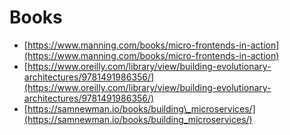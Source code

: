 # Books

* [https://www.manning.com/books/micro-frontends-in-action](https://www.manning.com/books/micro-frontends-in-action)
* [https://www.oreilly.com/library/view/building-evolutionary-architectures/9781491986356/](https://www.oreilly.com/library/view/building-evolutionary-architectures/9781491986356/)
* [https://samnewman.io/books/building\_microservices/](https://samnewman.io/books/building_microservices/)



